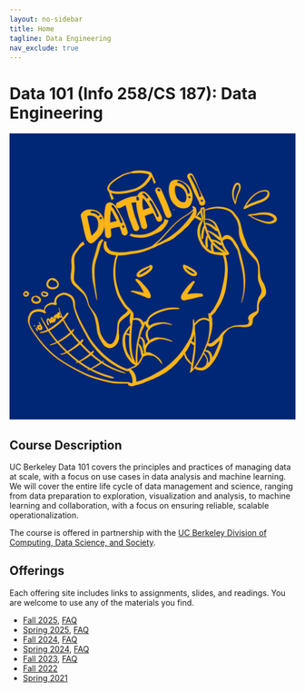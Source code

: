 ```yaml
---
layout: no-sidebar
title: Home
tagline: Data Engineering
nav_exclude: true
---
```


# Data 101 (Info 258/CS 187): Data Engineering

<img src="logo.png" alt="Data 101 Logo" class="centered-icon" />


## Course Description
UC Berkeley Data 101 covers the principles and practices of managing data at scale, with a focus on use cases in data analysis and machine learning. We will cover the entire life cycle of data management and science, ranging from data preparation to exploration, visualization and analysis, to machine learning and collaboration, with a focus on ensuring reliable, scalable operationalization.

The course is offered in partnership with the [UC Berkeley Division of Computing, Data Science, and Society](http://data.berkeley.edu).


## Offerings
Each offering site includes links to assignments, slides, and readings.
You are welcome to use any of the materials you find.

- [Fall 2025](/fa25), [FAQ](faqs/fa25)
- [Spring 2025](/sp25), [FAQ](faqs/sp25)
- [Fall 2024](/fa24), [FAQ](faqs/fa24)
- [Spring 2024](/sp24), [FAQ](faqs/sp24)
- [Fall 2023](/fa23/), [FAQ](faqs/fa23)
- [Fall 2022](/fa22)
- [Spring 2021](/sp21)
